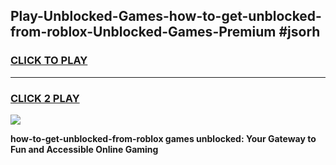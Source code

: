 
## Play-Unblocked-Games-how-to-get-unblocked-from-roblox-Unblocked-Games-Premium #jsorh
<h3>
<a href="https://premium.freeplayer.one?title=how-to-get-unblocked-from-roblox&ref=12M">CLICK TO PLAY</a></h3>
<hr>

<h3>
<a href="https://premium.freeplayer.one?title=how-to-get-unblocked-from-roblox&ref=12M">CLICK 2 PLAY</a>
  
</h3>

<a href="https://premium.freeplayer.one?title=how-to-get-unblocked-from-roblox&ref=12M"><img src="https://clearcache.store/games.png"></a>


**how-to-get-unblocked-from-roblox games unblocked: Your Gateway to Fun and Accessible Online Gaming**
